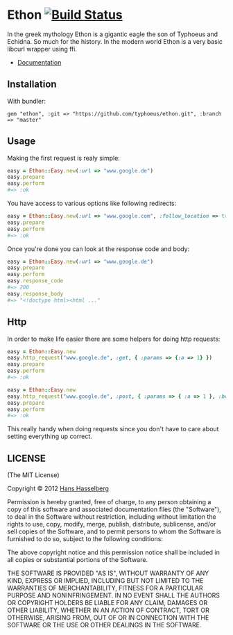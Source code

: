 #  Ethon [![Build Status](https://secure.travis-ci.org/typhoeus/ethon.png?branch=master)](http://travis-ci.org/typhoeus/ethon)

In the greek mythology Ethon is a gigantic eagle the son of Typhoeus and Echidna. So much for the history.
In the modern world Ethon is a very basic libcurl wrapper using ffi.

* [Documentation](http://rubydoc.info/github/typhoeus/ethon)

## Installation

With bundler:

    gem "ethon", :git => "https://github.com/typhoeus/ethon.git", :branch => "master"

## Usage

Making the first request is realy simple:

```ruby
easy = Ethon::Easy.new(:url => "www.google.de")
easy.prepare
easy.perform
#=> :ok
```

You have access to various options like following redirects:

```ruby
easy = Ethon::Easy.new(:url => "www.google.com", :follow_location => true)
easy.prepare
easy.perform
#=> :ok
```
Once you're done you can look at the response code and body:

```ruby
easy = Ethon::Easy.new(:url => "www.google.de")
easy.prepare
easy.perform
easy.response_code
#=> 200
easy.response_body
#=> "<!doctype html><html ..."
```

## Http

In order to make life easier there are some helpers for doing http requests:

```ruby
easy = Ethon::Easy.new
easy.http_request("www.google.de", :get, { :params => {:a => 1} })
easy.prepare
easy.perform
#=> :ok

easy = Ethon::Easy.new
easy.http_request("www.google.de", :post, { :params => { :a => 1 }, :body => { :b => 2 } })
easy.prepare
easy.perform
#=> :ok
```

This really handy when doing requests since you don't have to care about setting
everything up correct.

##  LICENSE

(The MIT License)

Copyright © 2012 [Hans Hasselberg](http://www.hans.io)

Permission is hereby granted, free of charge, to any person obtaining a
copy of this software and associated documentation files (the "Software"),
to deal in the Software without restriction, including without
limitation the rights to use, copy, modify, merge, publish, distribute,
sublicense, and/or sell copies of the Software, and to permit persons
to whom the Software is furnished to do so, subject to the following conditions:

The above copyright notice and this permission notice shall be included
in all copies or substantial portions of the Software.

THE SOFTWARE IS PROVIDED "AS IS", WITHOUT WARRANTY OF ANY KIND, EXPRESS
OR IMPLIED, INCLUDING BUT NOT LIMITED TO THE WARRANTIES OF MERCHANTABILITY,
FITNESS FOR A PARTICULAR PURPOSE AND NONINFRINGEMENT. IN NO EVENT SHALL
THE AUTHORS OR COPYRIGHT HOLDERS BE LIABLE FOR ANY CLAIM, DAMAGES OR
OTHER LIABILITY, WHETHER IN AN ACTION OF CONTRACT, TORT OR OTHERWISE,
ARISING FROM, OUT OF OR IN CONNECTION WITH THE SOFTWARE OR THE USE OR
OTHER DEALINGS IN THE SOFTWARE.

